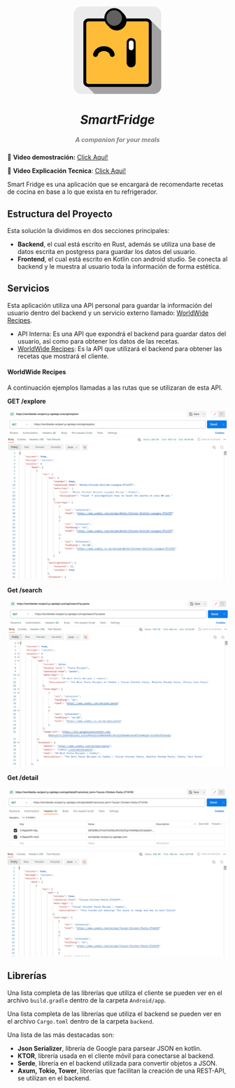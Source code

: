 <div align = "center">
  <img src="./mockups/Logo.png" width="200px"><h1 align="center"> 
  <h1 align="center" style="font-style:italic;">
  SmartFridge</h1>
    <h5 align="center"> <i style="color:grey;"> 
   A companion for your meals</i> </h5>
</div>

🔴 **Video demostración:** [Click Aquí!](https://youtu.be/Q0AqtbT0X9Q?si=kA7dIcc781y0b7L1)

🔴 **Video Explicación Tecnica**: [Click Aqui!](https://youtu.be/WnpI1QcRkc0)

Smart Fridge es una aplicación que se encargará de recomendarte recetas de cocina en base a lo que exista en tu refrigerador.

## Estructura del Proyecto

Esta solución la dividimos en dos secciones principales:

- **Backend**, el cual está escrito en Rust, además se utiliza una base de datos escrita en postgress para guardar los datos del usuario.
- **Frontend**, el cual está escrito en Kotlin con android studio. Se conecta al backend y le muestra al usuario toda la información de forma estética.

## Servicios

Esta aplicación utiliza una API personal para guardar la información del usuario dentro del backend y un servicio externo llamado: [WorldWide Recipes](https://rapidapi.com/ptwebsolution/api/worldwide-recipes1/).

- API Interna: Es una API que expondrá el backend para guardar datos del usuario, así como para obtener los datos de las recetas.
- [WorldWide Recipes](https://rapidapi.com/ptwebsolution/api/worldwide-recipes1/): Es la API que utilizará el backend para obtener las recetas que mostrará el cliente.

#### WorldWide Recipes

A continuación ejemplos llamadas a las rutas que se utilizaran de esta API.

**GET /explore**

![](./media/exploreRequestExample.png)

**Get /search**

![](./media/searchRequestExample.png)

**Get /detail**

![](./media/detailRequestExample.png)

## Librerías

Una lista completa de las librerías que utiliza el cliente se pueden ver en el archivo `build.gradle` dentro de la carpeta `Android/app`.

Una lista completa de las librerías que utiliza el backend se pueden ver en el archivo `Cargo.toml` dentro de la carpeta `backend`.

Una lista de las más destacadas son:

- **Json Serializer**, librería de Google para parsear JSON en kotlin.
- **KTOR**, librería usada en el cliente móvil para conectarse al backend.
- **Serde**, librería en el backend utilizada para convertir objetos a JSON.
- **Axum, Tokio, Tower**, librerías que facilitan la creación de una REST-API, se utilizan en el backend.
